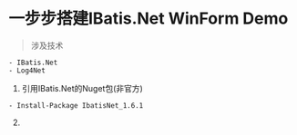 ﻿# 一步步搭建IBatis.Net WinForm Demo
> 涉及技术
~~~
- IBatis.Net
- Log4Net
~~~

1. 引用IBatis.Net的Nuget包(非官方)
~~~
- Install-Package IbatisNet_1.6.1
~~~
2. 